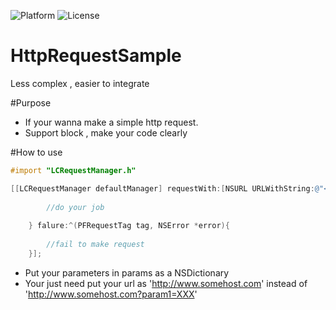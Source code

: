 ![Platform](https://img.shields.io/badge/platform-iOS-green.svg)
![License](https://img.shields.io/badge/License-MIT%20License-orange.svg)

# HttpRequestSample
Less complex , easier to integrate

#Purpose

 -  If your wanna make a simple http request.
 -  Support block , make your code clearly

#How to use 

```objective-c
#import "LCRequestManager.h"

[[LCRequestManager defaultManager] requestWith:[NSURL URLWithString:@"<put your url here>"] param:@{} httpMethod:kGetMethod usePostBody:NO completion:^(PFRequestTag tag, NSData *responseData){
        
        //do your job
        
    } falure:^(PFRequestTag tag, NSError *error){
    
        //fail to make request
    }];
```
  - Put your parameters in params as a NSDictionary
  - Your just need put your url as 'http://www.somehost.com' instead of 'http://www.somehost.com?param1=XXX'
